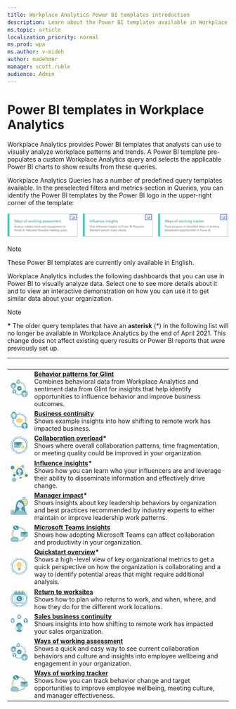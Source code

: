 ```yaml
---
title: Workplace Analytics Power BI templates introduction
description: Learn about the Power BI templates available in Workplace Analytics that you can use to run a query, export its results, and visualize them in Power BI
ms.topic: article
localization_priority: normal
ms.prod: wpa
ms.author: v-mideh
author: madehmer
manager: scott.ruble
audience: Admin
---
```


# Power BI templates in Workplace Analytics

Workplace Analytics provides Power BI templates that analysts can use to visually analyze workplace patterns and trends. A Power BI template pre-populates a custom Workplace Analytics query and selects the applicable Power BI charts to show results from these queries.

Workplace Analytics Queries has a number of predefined query templates available. In the preselected filters and metrics section in Queries, you can identify the Power BI templates by the Power BI logo in the upper-right corner of the template:

   ![Power BI logo in query cards](../Images/WpA/tutorials/pbi-queries.png)

>[!Note]
>These Power BI templates are currently only available in English.

Workplace Analytics includes the following dashboards that you can use in Power BI to visually analyze data. Select one to see more details about it and to view an interactive demonstration on how you can use it to get similar data about your organization.

>[!Note]
>**&#42;** The older query templates that have an **asterisk** (&#42;) in the following list will no longer be available in Workplace Analytics by the end of April 2021. This change does not affect existing query results or Power BI reports that were previously set up.

| &nbsp; | &nbsp; |
|------|-------|
|![Behavior patterns icon](../images/wpa/playbooks/cross-group-collab-32x32.svg) |[**Behavior patterns for Glint**](./power-bi-glint.md) <br>Combines behavioral data from Workplace Analytics and sentiment data from Glint for insights that help identify opportunities to influence behavior and improve business outcomes.|
|![Business communication icon](../images/wpa/playbooks/manager-coaching-32x32.svg) |[**Business continuity**](./power-bi-bc.md)<br>Shows example insights into how shifting to remote work has impacted business. |
|![Collaboration overload icon](../images/wpa/playbooks/email-overload-64x64.svg) |[**Collaboration overload**](./power-bi-collab-overload.md)**&#42;** <br>Shows where overall collaboration patterns, time fragmentation, or meeting quality could be improved in your organization. |
|![Influencer icon](../images/wpa/playbooks/influencer-32x32.svg) |[**Influence insights**](./pbi-influence-db.md)**&#42;** <br>Shows how you can learn who your influencers are and leverage their ability to disseminate information and effectively drive change. |
|![Manager impact icon](../images/wpa/playbooks/wellbeing-64x64.svg) |[**Manager impact**](./power-bi-manager-impact.md)**&#42;** <br>Shows insights about key leadership behaviors by organization and best practices recommended by industry experts to either maintain or improve leadership work patterns. |
|![Microsoft Teams insights icon](../images/wpa/playbooks/efficient-communications-32x32.svg) |[**Microsoft Teams insights**](./power-bi-teams.md) <br>Shows how adopting Microsoft Teams can affect collaboration and productivity in your organization. |
|![Quickstart icon](../images/wpa/playbooks/focus-64x64.svg) |[**Quickstart overview**](./power-bi-quickstart.md)**&#42;** <br>Shows a high-level view of key organizational metrics to get a quick perspective on how the organization is collaborating and a way to identify potential areas that might require additional analysis. |
|![Return to work icon](../images/wpa/playbooks/meetings-32x32.svg) |[**Return to worksites**](./power-bi-return-tw.md) <br>Shows how to plan who returns to work, and when, where, and how they do for the different work locations. |
|![Sales business continuity icon](../images/wpa/playbooks/manage-connectedness-32x32.svg) |[**Sales business continuity**](./pbi-bc-sales.md) <br>Shows insights into how shifting to remote work has impacted your sales organization.|
|![Ways of working assessment icon](../images/wpa/playbooks/cross-group-collab-32x32.svg) |[**Ways of working assessment**](./power-bi-collab-assess.md) <br>Shows a quick and easy way to see current collaboration behaviors and culture and insights into employee wellbeing and engagement in your organization. |
|![Ways of working tracker icon](../images/wpa/playbooks/efficient-communications-32x32.svg) |[**Ways of working tracker**](./power-bi-collab-track.md) <br>Shows how you can track behavior change and target opportunities to improve employee wellbeing, meeting culture, and manager effectiveness. |
